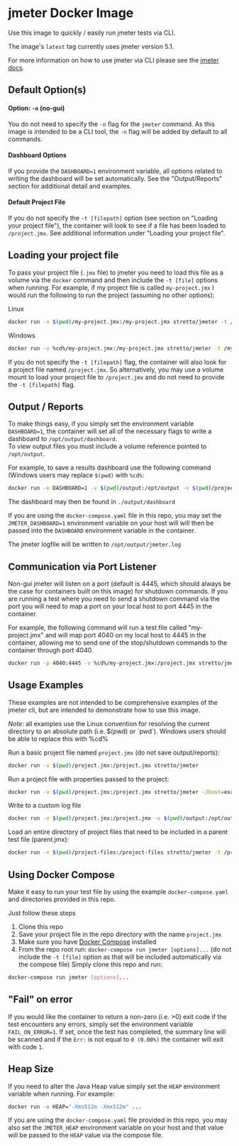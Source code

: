 # jmeter Docker Image
Use this image to quickly / easily run jmeter tests via CLI.

The image's `latest` tag currently uses jmeter version 5.1.

For more information on how to use jmeter via CLI please see the [jmeter docs](https://jmeter.apache.org/usermanual/get-started.html).

## Default Option(s)

#### Option: `-n` (no-gui)
You do not need to specify the `-n` flag for the `jmeter` command.  As this image is intended to be a CLI tool, the `-n` flag will be added by default to all commands.

#### Dashboard Options
If you provide the `DASHBOARD=1` environment variable, all options related to writing the dashboard will be set automatically.  See the "Output/Reports" section for additional detail and examples.

#### Default Project File
If you do not specify the `-t [filepath]` option (see section on "Loading your project file"), the container will look to see if a file has been loaded to `/project.jmx`.  See additional information under "Loading your project file".

## Loading your project file
To pass your project file (`.jmx` file) to jmeter you need to load this file as a volume via the `docker` command and then include the `-t [file]` options when running.  For example, if my project file is called `my-project.jmx` I would run the following to run the project (assuming no other options):

Linux
```bash
docker run -v $(pwd)/my-project.jmx:/my-project.jmx stretto/jmeter -t /my-project.jmx
```

Windows
```bash
docker run -v %cd%/my-project.jmx:/my-project.jmx stretto/jmeter -t /my-project.jmx
```

If you do not specify the `-t [filepath]` flag, the container will also look for a project file named `/project.jmx`. So alternatively, you may use a volume mount to load your project file to `/project.jmx` and do not need to provide the `-t [filepath]` flag.

## Output / Reports
To make things easy, if you simply set the environment variable `DASHBOARD=1`, the container will set all of the necessary flags to write a dashboard to `/opt/output/dashboard`.  
To view output files you must include a volume reference pointed to `/opt/output`.

For example, to save a results dashboard use the following command (Windows users may replace `$(pwd)` with `%cd%`:
```bash
docker run -e DASHBOARD=1 -v $(pwd)/output:/opt/output -v $(pwd)/project.jmx:/project.jmx stretto/jmeter [options]...
```
The dashboard may then be found in `./output/dashboard`

If you are using the `docker-compose.yaml` file in this repo, you may set the `JMETER_DASHBOARD=1` environment variable on your host will will then be passed into the `DASHBOARD` environment variable in the container.

The jmeter logfile will be written to `/opt/output/jmeter.log`

## Communication via Port Listener
Non-gui jmeter will listen on a port (default is 4445, which should always be the case for containers built on this image) for shutdown commands.  If you are running a test where you need to send a shutdown command via the port you will need to map a port on your local host to port 4445 in the container.

For example, the following command will run a test file called "my-project.jmx" and will map port 4040 on my local host to 4445 in the container, allowing me to send one of the stop/shutdown commands to the container through port 4040.
```bash
docker run -p 4040:4445 -v %cd%/my-project.jmx:/project.jmx stretto/jmeter
```

## Usage Examples
These examples are not intended to be comprehensive examples of the jmeter cli, but are intended to demonstrate how to use this image.

_Note:_ all examples use the Linux convention for resolving the current directory to an absolute path (i.e. $(pwd) or \`pwd\`).  Windows users should be able to replace this with %cd%

Run a basic project file named `project.jmx` (do not save output/reports):
```bash
docker run -v $(pwd)/project.jmx:/project.jmx stretto/jmeter
```

Run a project file with properties passed to the project:
```bash
docker run -v $(pwd)/project.jmx:/project.jmx stretto/jmeter -Jhost=example.com -Jsomething=else
```

Write to a custom log file
```bash
docker run -v $(pwd)/project.jmx:/project.jmx -v $(pwd)/output:/opt/output stretto/jmeter -l /opt/output/custom.log
```

Load an entire directory of project files that need to be included in a parent test file (parent.jmx):
```bash
docker run -v $(pwd)/project-files:/project-files stretto/jmeter -t /project-files/parent.jmx
```
## Using Docker Compose
Make it easy to run your test file by using the example `docker-compose.yaml` and directories provided in this repo.

Just follow these steps
1) Clone this repo
2) Save your project file in the repo directory with the name `project.jmx`
3) Make sure you have [Docker Compose](https://docs.docker.com/compose/) installed
4) From the repo root run: `docker-compose run jmeter [options]...` (do not include the `-t [file]` option as that will be included automatically via the compose file)
Simply clone this repo and run:
```bash
docker-compose run jmeter [options]...
```

## "Fail" on error
If you would like the container to return a non-zero (i.e. >0) exit code if the test encounters any errors, simply set the environment variable `FAIL_ON_ERROR=1`.  If set, once the test has completed, the summary line will be scanned and if the `Err:` is not equal to `0 (0.00%)` the container will exit with code `1`.

## Heap Size
If you need to alter the Java Heap value simply set the `HEAP` environment variable when running.  For example:
```bash
docker run -e HEAP="-Xms512m -Xmx512m" ...
```

If you are using the `docker-compose.yaml` file provided in this repo, you may also set the `JMETER_HEAP` environment variable on your host and that value will be passed to the `HEAP` value via the compose file.
